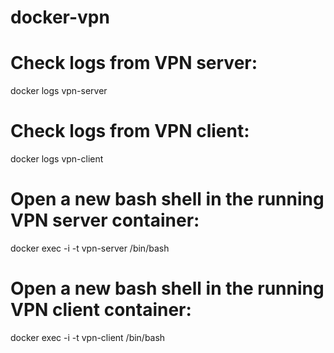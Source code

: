 # docker-vpn

# Check logs from VPN server:
docker logs vpn-server

# Check logs from VPN client:
docker logs vpn-client

# Open a new bash shell in the running VPN server container:
docker exec -i -t vpn-server /bin/bash

# Open a new bash shell in the running VPN client container:
docker exec -i -t vpn-client /bin/bash